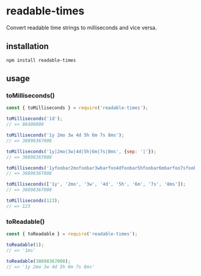 # readable-times
Convert readable time strings to milliseconds and vice versa.

## installation
`npm install readable-times`

## usage
### toMilliseconds()
```javascript
const { toMilliseconds } = require('readable-times');

toMilliseconds('1d');
// => 86400000

toMilliseconds('1y 2mo 3w 4d 5h 6m 7s 8ms');
// => 38898367008

toMilliseconds('1y|2mo|3w|4d|5h|6m|7s|8ms', {sep: '|'});
// => 38898367008

toMilliseconds('1yfoobar2mofoobar3wbarfoo4dfoobar5hfoobar6mbarfoo7sfoobar8ms', {sep: /(?:foobar|barfoo)/});
// => 38898367008

toMilliseconds(['1y', '2mo', '3w', '4d', '5h', '6m', '7s', '8ms']);
// => 38898367008

toMilliseconds(123);
// => 123
```

### toReadable()
```javascript
const { toReadable } = require('readable-times');

toReadable(1);
// => '1ms'

toReadable(38898367008);
// => '1y 2mo 3w 4d 5h 6m 7s 8ms'
```
